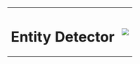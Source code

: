 <!-- # Entity Detector <p align="right">![](https://tweaked.cc/images/items/minecraft/glass_pane.png)</p> -->

<table><tr>
<td><h1>Entity Detector</h1></td>
<td valign="center" align="right"><p align="right"><img src="https://tweaked.cc/images/items/minecraft/glass_pane.png"></td>
</tr></table>